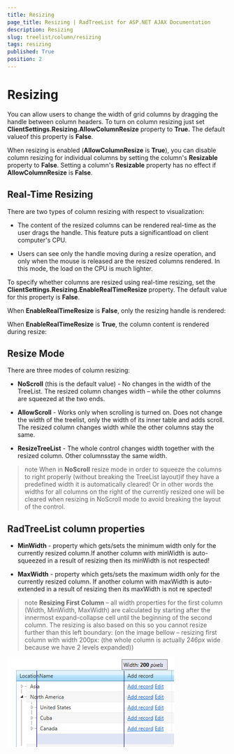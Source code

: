 ```yaml
---
title: Resizing
page_title: Resizing | RadTreeList for ASP.NET AJAX Documentation
description: Resizing
slug: treelist/column/resizing
tags: resizing
published: True
position: 2
---
```


# Resizing



You can allow users to change the width of grid columns by dragging the handle between column headers. To turn on column resizing just set **ClientSettings.Resizing.AllowColumnResize** property to **True.** The default valueof this property is **False**.

When resizing is enabled (**AllowColumnResize** is **True**), you can disable column resizing for individual columns by setting the column's **Resizable** property to **False**. Setting a column's **Resizable** property has no effect if **AllowColumnResize** is **False**.

## Real-Time Resizing

There are two types of column resizing with respect to visualization:

* The content of the resized columns can be rendered real-time as the user drags the handle. This feature puts a significantload on client computer's CPU.

* Users can see only the handle moving during a resize operation, and only when the mouse is released are the resized columns rendered. In this mode, the load on the CPU is much lighter.

To specify whether columns are resized using real-time resizing, set the **ClientSettings.Resizing.EnableRealTimeResize** property. The default value for this property is **False**.

When **EnableRealTimeResize** is **False**, only the resizing handle is rendered:

When **EnableRealTimeResize** is **True**, the column content is rendered during resize:

## Resize Mode

There are three modes of column resizing:

* **NoScroll** (this is the default value) - No changes in the width of the TreeList. The resized column changes width – while the other columns are squeezed at the two ends.

* **AllowScroll** - Works only when scrolling is turned on. Does not change the width of the treelist, only the width of its inner table and adds scroll. The resized column changes width while the other columns stay the same.

* **ResizeTreeList** - The whole control changes width together with the resized column. Other columnsstay the same width.

>note When in **NoScroll** resize mode in order to squeeze the columns to right properly (without breaking the TreeList layout)if they have a predefined width it is automatically cleared! Or in other words the widths for all columns on the right of the currently resized one will be cleared when resizing in NoScroll mode to avoid breaking the layout of the control.
>


## RadTreeList column properties

* **MinWidth** - property which gets/sets the minimum width only for the currently resized column.If another column with minWidth is auto-squeezed in a result of resizing then its minWidth is not respected!

* **MaxWidth** - property which gets/sets the maximum width only for the currently resized column. If another column with maxWidth is auto-extended in a result of resizing then its maxWidth is not re spected!

>note  **Resizing First Column** – all width properties for the first column (Width, MinWidth, MaxWidth) are calculated by starting after the innermost expand-collapse cell until the beginning of the second column. The resizing is also based on this so you cannot resize further than this left boundary: (on the image bellow – resizing first column with width 200px: (the whole column is actually 246px wide because we have 2 levels expanded))
>

![treelist resizing-columns](images/treelist_resizing-columns.png)
